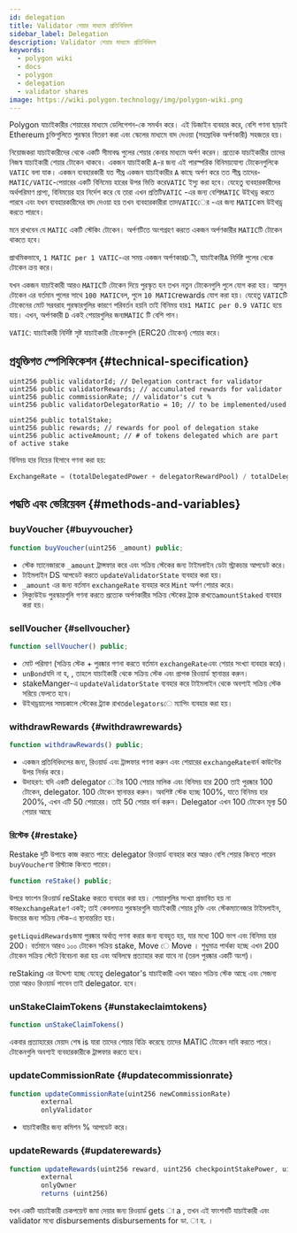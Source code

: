 ```yaml
---
id: delegation
title: Validator শেয়ার মাধ্যমে প্রতিনিধিদল
sidebar_label: Delegation
description: Validator শেয়ার মাধ্যমে প্রতিনিধিদল
keywords:
  - polygon wiki
  - docs
  - polygon
  - delegation
  - validator shares
image: https://wiki.polygon.technology/img/polygon-wiki.png
---
```


Polygon যাচাইকারীর শেয়ারের মাধ্যমে ডেলিগেশন-কে সমর্থন করে। এই ডিজাইন ব্যবহার করে, বেশি গণনা ছাড়াই Ethereum চুক্তিগুলিতে পুরস্কার বিতরণ করা এবং স্কেলের মাধ্যমে বাদ দেওয়া (সহস্রাধিক অর্পণকারী) সহজতর হয়।

নিয়োজকরা যাচাইকারীদের থেকে একটি সীমাবদ্ধ পুলের শেয়ার কেনার মাধ্যমে অর্পণ করেন। প্রত্যেক যাচাইকারীর তাদের নিজস্ব যাচাইকারী শেয়ার টোকেন থাকবে। একজন যাচাইকারী `A`-র জন্য এই পারস্পরিক বিনিময়যোগ্য টোকেনগুলিকে `VATIC` বলা যাক। একজন ব্যবহারকারী যত শীঘ্র একজন যাচাইকারীর `A` কাছে অর্পণ করে তত শীঘ্র তাদের-`MATIC/VATIC`-পেয়ারের একটি বিনিমেয় হারের উপর ভিত্তি করে`VATIC` ইস্যু করা হবে। যেহেতু ব্যবহারকারীদের অর্থপরিমাণ প্রাপ্য, বিনিময়ের হার নির্দেশ করে যে তারা এখন প্রতিটি`VATIC` -এর জন্য বেশি`MATIC` উইথড্র করতে পারবে এবং যখন ব্যবহারকারীদের বাদ দেওয়া হয় তখন ব্যবহারকারীরা তাদ`VATIC`ের -এর জন্য `MATIC`কম  উইথড্র করতে পারবে।

মনে রাখবেন যে `MATIC` একটি স্টেকিং টোকেন। অর্পণটিতে অংশগ্রহণ করতে একজন অর্পণকারীর `MATIC`টি টোকেন থাকতে হবে।

প্রাথমিকভাবে, `1 MATIC per 1 VATIC`-এর সময় একজন অর্পণকার`D`ী, যাচাইকারী`A` নির্দিষ্ট পুলের থেকে টোকেন ক্রয় করে।

যখন একজন যাচাইকারী আরও `MATIC`টি টোকেন দিয়ে পুরস্কৃত হন তখন নতুন টোকেনগুলি পুলে যোগ করা হয়। আসুন টোকেন এর বর্তমান পুলের সাথে `100 MATIC`বল, পুলে `10 MATIC`rewards যোগ করা হয়। যেহেতু `VATIC`টি টোকেনের মোট সরবরাহ পুরস্কারগুলির কারণে পরিবর্তন হয়নি তাই বিনিময় হার`1 MATIC per 0.9 VATIC`  হয়ে যায়। এখন, অর্পণকারী `D` একই শেয়ারগুলির জন্য`MATIC` টি বেশি পান।

`VATIC`: যাচাইকারী নির্দিষ্ট সৃষ্ট যাচাইকারী টোকেনগুলি (ERC20 টোকেন) শেয়ার করে।

## প্রযুক্তিগত স্পেসিফিকেশন {#technical-specification}

```solidity
uint256 public validatorId; // Delegation contract for validator
uint256 public validatorRewards; // accumulated rewards for validator
uint256 public commissionRate; // validator's cut %
uint256 public validatorDelegatorRatio = 10; // to be implemented/used

uint256 public totalStake;
uint256 public rewards; // rewards for pool of delegation stake
uint256 public activeAmount; // # of tokens delegated which are part of active stake
```

বিনিময় হার নিচের হিসাবে গণনা করা হয়:

```js
ExchangeRate = (totalDelegatedPower + delegatorRewardPool) / totalDelegatorShares
```

## পদ্ধতি এবং ভেরিয়েবল {#methods-and-variables}

### buyVoucher {#buyvoucher}

```js
function buyVoucher(uint256 _amount) public;
```

- স্টেক ম্যানেজারকে `_amount` ট্রান্সফার করে এবং সক্রিয় স্টেকের জন্য টাইমলাইন ডেটা স্ট্রাকচার আপডেট করে।
- টাইমলাইন DS আপডেট করতে `updateValidatorState` ব্যবহার করা হয়।
- `_amount` এর জন্য বর্তমান `exchangeRate` ব্যবহার করে `Mint` অর্পণ শেয়ার করে।
- লিক্যুউইড পুরস্কারগুলি গণনা করতে প্রত্যেক অর্পণকারীর সক্রিয় স্টেকের ট্র্যাক রাখতে`amountStaked`  ব্যবহার করা হয়।

### sellVoucher {#sellvoucher}

```js
function sellVoucher() public;
```

- মোট পরিমাণ (সক্রিয় স্টেক + পুরষ্কার গণনা করতে বর্তমান `exchangeRate`এবং শেয়ার সংখ্যা ব্যবহার করে)।
- `unBond`যদি না হ, , তাহলে যাচাইকারী থেকে সক্রিয় স্টেক এবং প্রাপক রিওয়ার্ড স্থানান্তর করুন।
- stakeManger-এ `updateValidatorState` ব্যবহার করে টাইমলাইন থেকে অবশ্যই সক্রিয় স্টেক সরিয়ে ফেলতে হবে।
- উইথড্রয়ালের সময়কালে স্টেকের ট্র্যাক রাখত`delegators`ে  ম্যাপিং ব্যবহার করা হয়।

### withdrawRewards {#withdrawrewards}

```js
function withdrawRewards() public;
```

- একজন প্রতিনিধিদলের জন্য, রিওয়ার্ড এবং ট্রান্সফার গণনা করুন এবং শেয়ারের `exchangeRate`বার্ন কাউন্টের উপর নির্ভর করে।
- উদাহরণ: যদি একটি delegator েটর 100 শেয়ার মালিক এবং বিনিময় হার 200 তাই পুরষ্কার 100 টোকেন, delegator. 100 টোকেন স্থানান্তর করুন। অবশিষ্ট স্টেক হচ্ছে 100%, যাতে বিনিময় হার 200%, এখন এটি 50 শেয়ারের। তাই 50 শেয়ার বার্ন করুন। Delegator এখন 100 টোকেন মূল্য 50 শেয়ার আছে

### রিস্টেক {#restake}

Restake দুটি উপায়ে কাজ করতে পারে: delegator রিওয়ার্ড ব্যবহার করে আরও বেশি শেয়ার কিনতে পারেন `buyVoucher`বা রিস্ট্যাক কিনতে পারেন।

```js
function reStake() public;
```

উপরে ফাংশন রিওয়ার্ড reStake করতে ব্যবহার করা হয়। শেয়ারগুলির সংখ্যা প্রভাবিত হয় না কার`exchangeRate`ণ  একই; তাই কেবলমাত্র পুরস্কারগুলি যাচাইকারী শেয়ার চুক্তি এবং স্টেকম্যানেজার টাইমলাইন, উভয়ের জন্য সক্রিয় স্টেক-এ স্থানান্তরিত হয়।

`getLiquidRewards`জমা পুরষ্কার অর্থাত্ গণনা করার জন্য ব্যবহৃত হয়, যার মধ্যে 100 ভাগ এবং বিনিময় হার 200। বর্তমানে আরও ১০০ টোকেন সক্রিয় stake, Move ে Move । শুধুমাত্র পার্থক্য হচ্ছে এখন 200 টোকেন সক্রিয় স্টেটে বিবেচনা করা হয় এবং অবিলম্বে প্রত্যাহার করা যাবে না (তরল পুরষ্কার একটি অংশ)।

reStaking এর উদ্দেশ্য হচ্ছে যেহেতু delegator's যাচাইকারী এখন আরও সক্রিয় স্টেক আছে এবং সেজন্য তারা আরও রিওয়ার্ড পাবেন তাই delegator. হবে।

### unStakeClaimTokens {#unstakeclaimtokens}

```js
function unStakeClaimTokens()
```

একবার প্রত্যাহারের মেয়াদ শেষ is যারা তাদের শেয়ার বিক্রি করেছে তাদের MATIC টোকেন দাবি করতে পারে। টোকেনগুলি অবশ্যই ব্যবহারকারীকে ট্রান্সফার করতে হবে।

### updateCommissionRate {#updatecommissionrate}

```js
function updateCommissionRate(uint256 newCommissionRate)
        external
        onlyValidator
```

- যাচাইকারীর জন্য কমিশন % আপডেট করে।

### updateRewards {#updaterewards}

```js
function updateRewards(uint256 reward, uint256 checkpointStakePower, uint256 validatorStake)
        external
        onlyOwner
        returns (uint256)
```

যখন একটি যাচাইকারী চেকপয়েন্ট জমা দেয়ার জন্য রিওয়ার্ড gets া a , তখন এই ফাংশনটি যাচাইকারী এবং validator মধ্যে disbursements disbursements for ডা. া হ. ।
